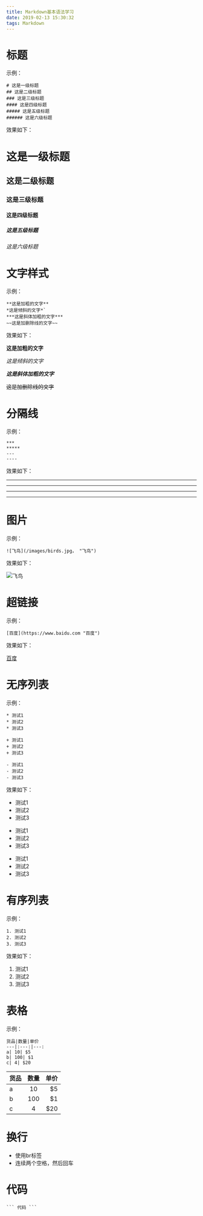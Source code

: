 ```yaml
---
title: Markdown基本语法学习
date: 2019-02-13 15:30:32
tags: Markdown
---
```



# 标题

示例：

```
# 这是一级标题
## 这是二级标题
### 这是三级标题
#### 这是四级标题
##### 这是五级标题
###### 这是六级标题

```
<!-- more -->
效果如下：

# 这是一级标题
## 这是二级标题
### 这是三级标题
#### 这是四级标题
##### 这是五级标题
###### 这是六级标题

# 文字样式

示例：
```
**这是加粗的文字**
*这是倾斜的文字*`
***这是斜体加粗的文字***
~~这是加删除线的文字~~
```
效果如下：

**这是加粗的文字**

*这是倾斜的文字*

***这是斜体加粗的文字***

~~这是加删除线的文字~~


# 分隔线

示例：
```
***
*****
---
----
```

效果如下：

---
----
***
*****

# 图片

示例：

```
![飞鸟](/images/birds.jpg， "飞鸟")
```
效果如下：

![飞鸟](/images/birds.jpg "飞鸟")

# 超链接

示例：

```
[百度](https://www.baidu.com "百度")
```
效果如下：

[百度](https://www.baidu.com "百度")

# 无序列表

示例：
```
* 测试1
* 测试2
* 测试3

+ 测试1
+ 测试2
+ 测试3

- 测试1
- 测试2
- 测试3
```
效果如下：

* 测试1
* 测试2
* 测试3

+ 测试1
+ 测试2
+ 测试3

- 测试1
- 测试2
- 测试3

# 有序列表
示例：

```
1. 测试1
2. 测试2
3. 测试3
```
效果如下：

1. 测试1
2. 测试2
3. 测试3

# 表格

示例：

```
货品|数量|单价
---|:---:|---:
a| 10| $5
b| 100| $1
c| 4| $20
```

货品|数量|单价
---|:---:|---:
a| 10| $5
b| 100| $1
c| 4| $20

# 换行

* 使用br标签
* 连续两个空格，然后回车

# 代码

```
``` 代码 ``` 
```


